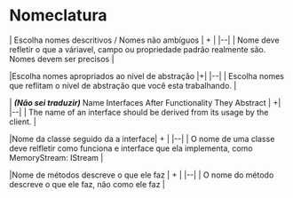 # Nomeclatura

| Escolha nomes descritivos / Nomes não ambíguos | + |
|--|
| Nome deve refletir o que a váriavel, campo ou propriedade padrão realmente são. Nomes devem ser precisos |

|Escolha nomes apropriados ao nível de abstração |+|
|--|
| Escolha nomes que reflitam o nível de abstração que você esta trabalhando. |

| ***(Não sei traduzir)*** Name Interfaces After Functionality They Abstract | +|
|--|
| The name of an interface should be derived from its usage by the client. |

|Nome da classe seguido da a interface| + |
|--|
| O nome de uma classe deve relfletir como funciona e interface que ela implementa, como MemoryStream: IStream |

|Nome de métodos descreve o que ele faz | + |
|--|
| O nome do método descreve o que ele faz, não como ele faz |
